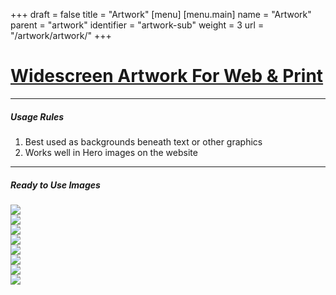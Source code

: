 +++
draft = false
title = "Artwork"
[menu]
  [menu.main]
    name = "Artwork"
    parent = "artwork"
    identifier = "artwork-sub"
    weight = 3
    url = "/artwork/artwork/"
+++

<div class="row">
  <div class="col-xs-12">
    <div class="page-header">
      <a class="page-header--anchor" id="title"></a>
      <a href="#title">
        <h1>Widescreen Artwork For Web & Print</h1>
      </a>
    </div>
  </div>
  <div class="col-xs-12">
    <hr class="dark" />
    <h5>Usage Rules</h5>
    <ol>
      <li>Best used as backgrounds beneath text or other graphics</li>
      <li>Works well in Hero images on the website</li>
    </ol>
    <hr class="dark" />
  </div>
</div>

<div class="row longform">
  <div class="col-xs-12">
    <h5>Ready to Use Images</h5>
  </div>
  <div class="col-xs-6 col-sm-3">
    <a href="/img/artwork/hero-1.jpg" target="_blank"><img src="/img/artwork/hero-1-thumb.jpg" class="border"/></a>
  </div>
  <div class="col-xs-6 col-sm-3">
    <a href="/img/artwork/hero-2.jpg" target="_blank"><img src="/img/artwork/hero-2-thumb.jpg" class="border"/></a>
  </div>
  <div class="col-xs-6 col-sm-3">
    <a href="/img/artwork/hero-3.jpg" target="_blank"><img src="/img/artwork/hero-3-thumb.jpg" class="border"/></a>
  </div>
  <div class="col-xs-6 col-sm-3">
    <a href="/img/artwork/hero-4.jpg" target="_blank"><img src="/img/artwork/hero-4-thumb.jpg" class="border"/></a>
  </div>
  <div class="col-xs-6 col-sm-3">
    <a href="/img/artwork/hero-5.jpg" target="_blank"><img src="/img/artwork/hero-5-thumb.jpg" class="border"/></a>
  </div>
  <div class="col-xs-6 col-sm-3">
    <a href="/img/artwork/hero-6.jpg" target="_blank"><img src="/img/artwork/hero-6-thumb.jpg" class="border"/></a>
  </div>
  <div class="col-xs-6 col-sm-3">
    <a href="/img/artwork/hero-7.jpg" target="_blank"><img src="/img/artwork/hero-7-thumb.jpg" class="border"/></a>
  </div>
  <div class="col-xs-6 col-sm-3">
    <a href="/img/artwork/hero-8.jpg" target="_blank"><img src="/img/artwork/hero-8-thumb.jpg" class="border"/></a>
  </div>
</div>